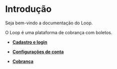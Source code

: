 # Introdução

Seja bem-vindo a documentação do Loop. 

O Loop é uma plataforma de cobrança com boletos.

* [**Cadastro e login**](cadastro.md)

* [**Configurações de conta**](configuracoes-conta.md)

* [**Cobrança**](cobranca.md)